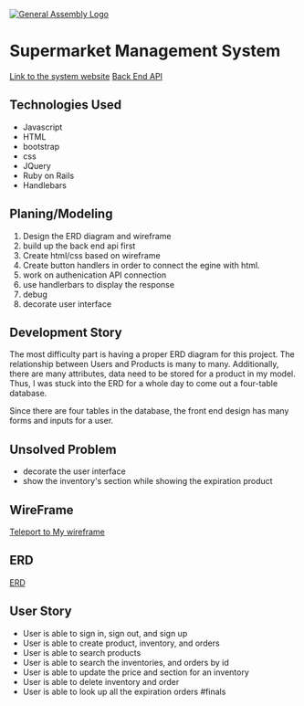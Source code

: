 [![General Assembly Logo](https://camo.githubusercontent.com/1a91b05b8f4d44b5bbfb83abac2b0996d8e26c92/687474703a2f2f692e696d6775722e636f6d2f6b6538555354712e706e67)](https://generalassemb.ly/education/web-development-immersive)

# Supermarket Management System

[Link to the system website](https://newayliu1.github.io/Supermarket-Management-System/)
[Back End API](https://github.com/newayliu1/SMS_Rails_API)

## Technologies Used

- Javascript
- HTML
- bootstrap
- css
- JQuery
- Ruby on Rails
- Handlebars

## Planing/Modeling

1. Design the ERD diagram and wireframe
2. build up the back end api first
2. Create html/css based on wireframe
3. Create button handlers in order to connect the egine with html.
4. work on authenication API connection
5. use handlerbars to display the response
6. debug
7. decorate user interface

## Development Story

The most difficulty part is having a proper ERD diagram for this project. The
relationship between Users and Products is many to many. Additionally, there are many attributes, data need to be stored for a product in my model. Thus, I was stuck
into the ERD for a whole day to come out a four-table database.

Since there are four tables in the database, the front end design has many forms and inputs for a user.

## Unsolved Problem
- decorate the user interface
- show the inventory's section while showing the expiration product

## WireFrame
[Teleport to My wireframe](http://imgur.com/1ltfr5u)

## ERD
[ERD](http://imgur.com/BivvM4d)

## User Story

- User is able to sign in, sign out, and sign up
- User is able to create product, inventory, and orders
- User is able to search products
- User is able to search the inventories, and orders by id
- User is able to update the price and section for an inventory
- User is able to delete inventory and order
- User is able to look up all the expiration orders
#finals
